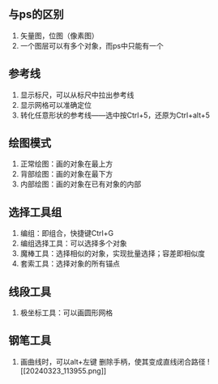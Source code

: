 ## 与ps的区别
1. 矢量图，位图（像素图）
2. 一个图层可以有多个对象，而ps中只能有一个
## 参考线
1. 显示标尺，可以从标尺中拉出参考线
2. 显示网格可以准确定位
3. 转化任意形状的参考线——选中按Ctrl+5，还原为Ctrl+alt+5
## 绘图模式
1. 正常绘图：画的对象在最上方
2. 背部绘图：画的对象在最下方
3. 内部绘图：画的对象在已有对象的内部
## 选择工具组
1. 编组：即组合，快捷键Ctrl+G
2. 编组选择工具：可以选择多个对象
3. 魔棒工具：选择相似的对象，实现批量选择；容差即相似度
4.  套索工具：选择对象的所有锚点
## 线段工具
1. 极坐标工具：可以画圆形网格
## 钢笔工具
1. 画曲线时，可以alt+左键 删除手柄，使其变成直线闭合路径
![[20240323_113955.png]]
